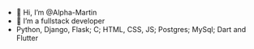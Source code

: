 - 👋 Hi, I’m @Alpha-Martin
- 👀 I’m a fullstack developer
- Python, Django, Flask; C; HTML, CSS, JS; Postgres; MySql; Dart and Flutter
<!---
Alpha-Martin/Alpha-Martin is a ✨ special ✨ repository because its `README.md` (this file) appears on your GitHub profile.
You can click the Preview link to take a look at your changes.
--->
